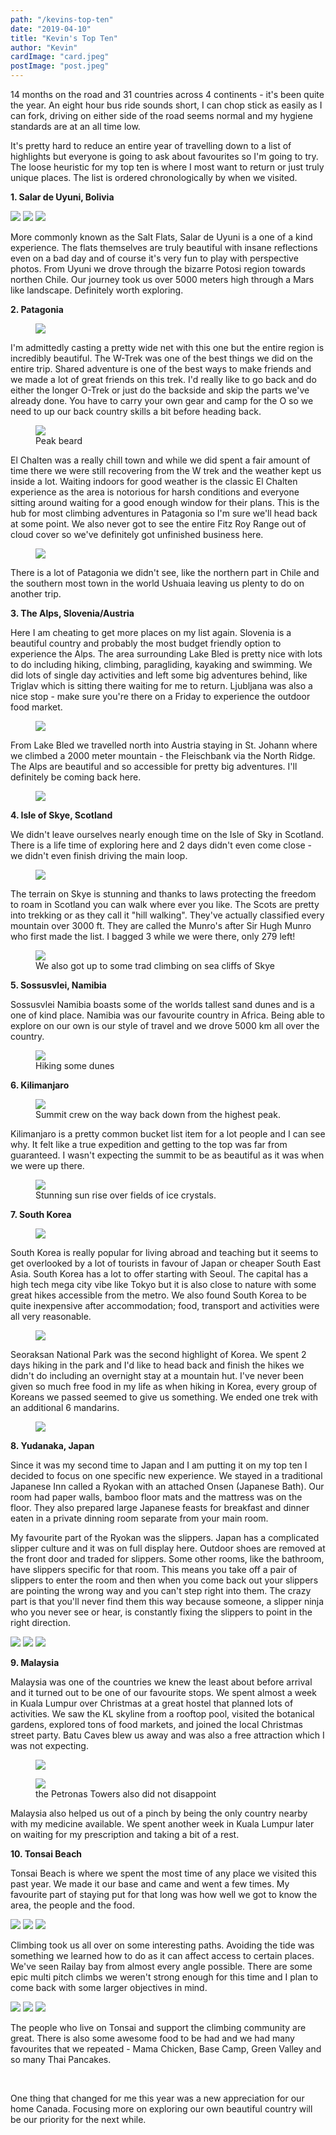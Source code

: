 ```yaml
---
path: "/kevins-top-ten"
date: "2019-04-10"
title: "Kevin's Top Ten"
author: "Kevin"
cardImage: "card.jpeg"
postImage: "post.jpeg"
---
```



14 months on the road and 31 countries across 4 continents - it's been quite the year. An eight hour bus ride sounds short, I can chop stick as easily as I can fork, driving on either side of the road seems normal and my hygiene standards are at an all time low.

It's pretty hard to reduce an entire year of travelling down to a list of highlights but everyone is going to ask about favourites so I'm going to try. The loose heuristic for my top ten is where I most want to return or just truly unique places. The list is ordered chronologically by when we visited.

**1. Salar de Uyuni, Bolivia**

<slideshow>
  <img src="uyuni-1.jpeg" />
  <img src="uyuni-2.jpeg" />
  <img src="uyuni-3.jpeg" />
</slideshow>

More commonly known as the Salt Flats, Salar de Uyuni is a one of a kind experience. The flats themselves are truly beautiful with insane reflections even on a bad day and of course it's very fun to play with perspective photos. From Uyuni we drove through the bizarre Potosi region towards northen Chile. Our journey took us over 5000 meters high through a Mars like landscape. Definitely worth exploring.

**2. Patagonia**

<figure>
  <img src="wtrek1.jpeg" />
</figure>

I'm admittedly casting a pretty wide net with this one but the entire region is incredibly beautiful. The W-Trek was one of the best things we did on the entire trip. Shared adventure is one of the best ways to make friends and we made a lot of great friends on this trek. I'd really like to go back and do either the longer O-Trek or just do the backside and skip the parts we've already done. You have to carry your own gear and camp for the O so we need to up our back country skills a bit before heading back.

<figure>
  <img src="patagonia.jpg" />
  <figcaption>Peak beard</figcaption>
</figure>

El Chalten was a really chill town and while we did spent a fair amount of time there we were still recovering from the W trek and the weather kept us inside a lot. Waiting indoors for good weather is the classic El Chalten experience as the area is notorious for harsh conditions and everyone sitting around waiting for a good enough window for their plans. This is the hub for most climbing adventures in Patagonia so I'm sure we'll head back at some point. We also never got to see the entire Fitz Roy Range out of cloud cover so we've definitely got unfinished business here.

<figure>
  <img src="chalten.jpeg" />
</figure>

There is a lot of Patagonia we didn't see, like the northern part in Chile and the southern most town in the world Ushuaia leaving us plenty to do on another trip.

**3. The Alps, Slovenia/Austria**

Here I am cheating to get more places on my list again. Slovenia is a beautiful country and probably the most budget friendly option to experience the Alps. The area surrounding Lake Bled is pretty nice with lots to do including hiking, climbing, paragliding, kayaking and swimming. We did lots of single day activities and left some big adventures behind, like Triglav which is sitting there waiting for me to return. Ljubljana was also a nice stop - make sure you're there on a Friday to experience the outdoor food market.

<figure>
  <img src="bled.jpg" />
</figure>

From Lake Bled we travelled north into Austria staying in St. Johann where we climbed a 2000 meter mountain - the Fleischbank via the North Ridge. The Alps are beautiful and so accessible for pretty big adventures. I'll definitely be coming back here.

<figure>
  <img src="alps.jpg" />
</figure>

**4. Isle of Skye, Scotland**

We didn't leave ourselves nearly enough time on the Isle of Sky in Scotland. There is a life time of exploring here and 2 days didn't even come close - we didn't even finish driving the main loop.

<figure>
  <img src="skye.jpeg" />
</figure>

The terrain on Skye is stunning and thanks to laws protecting the freedom to roam in Scotland you can walk where ever you like. The Scots are pretty into trekking or as they call it "hill walking". They've actually classified every mountain over 3000 ft. They are called the Munro's after Sir Hugh Munro who first made the list. I bagged 3 while we were there, only 279 left!

<figure>
  <img src="skye2.jpeg" />
  <figcaption>We also got up to some trad climbing on sea cliffs of Skye</figcaption>
</figure>

**5. Sossusvlei, Namibia**

Sossusvlei Namibia boasts some of the worlds tallest sand dunes and is a one of kind place. Namibia was our favourite country in Africa. Being able to explore on our own is our style of travel and we drove 5000 km all over the country.

<figure>
  <img src="dunes.jpeg" />
  <figcaption>Hiking some dunes</figcaption>
</figure>

**6. Kilimanjaro**

<figure>
  <img src="kili.jpg" />
  <figcaption>Summit crew on the way back down from the highest peak.</figcaption>
</figure>

Kilimanjaro is a pretty common bucket list item for a lot people and I can see why. It felt like a true expedition and getting to the top was far from guaranteed. I wasn't expecting the summit to be as beautiful as it was when we were up there.

<figure>
  <img src="kili1.jpg" />
  <figcaption>Stunning sun rise over fields of ice crystals.</figcaption>
</figure>

**7. South Korea**

<figure>
  <img src="korea.jpg" />
</figure>

South Korea is really popular for living abroad and teaching but it seems to get overlooked by a lot of tourists in favour of Japan or cheaper South East Asia. South Korea has a lot to offer starting with Seoul. The capital has a high tech mega city vibe like Tokyo but it is also close to nature with some great hikes accessible from the metro. We also found South Korea to be quite inexpensive after accommodation; food, transport and activities were all very reasonable.

<figure>
  <img src="bukhansan.jpeg" />
</figure>

Seoraksan National Park was the second highlight of Korea. We spent 2 days hiking in the park and I'd like to head back and finish the hikes we didn't do including an overnight stay at a mountain hut. I've never been given so much free food in my life as when hiking in Korea, every group of Koreans we passed seemed to give us something. We ended one trek with an additional 6 mandarins.

<figure>
  <img src="seoraksan.jpg" />
</figure>

**8. Yudanaka, Japan**

Since it was my second time to Japan and I am putting it on my top ten I decided to focus on one specific new experience. We stayed in a traditional Japanese Inn called a Ryokan with an attached Onsen (Japanese Bath). Our room had paper walls, bamboo floor mats and the mattress was on the floor. They also prepared large Japanese feasts for breakfast and dinner eaten in a private dinning room separate from your main room.

My favourite part of the Ryokan was the slippers. Japan has a complicated slipper culture and it was on full display here. Outdoor shoes are removed at the front door and traded for slippers. Some other rooms, like the bathroom, have slippers specific for that room. This means you take off a pair of slippers to enter the room and then when you come back out your slippers are pointing the wrong way and you can't step right into them. The crazy part is that you'll never find them this way because someone, a slipper ninja who you never see or hear, is constantly fixing the slippers to point in the right direction.  

<slideshow>
  <img src="onsen.jpg" />
  <img src="onsen-2.jpg" />
  <img src="onsen-3.jpg" />
</slideshow>

**9. Malaysia**

Malaysia was one of the countries we knew the least about before arrival and it turned out to be one of our favourite stops. We spent almost a week in Kuala Lumpur over Christmas at a great hostel that planned lots of activities. We saw the KL skyline from a rooftop pool, visited the botanical gardens, explored tons of food markets, and joined the local Christmas street party. Batu Caves blew us away and was also a free attraction which I was not expecting.

<figure>
  <img src="batu.jpeg" />
</figure>

<figure>
  <img src="kl.jpeg" />
  <figcaption>the Petronas Towers also did not disappoint
</figure>

Malaysia also helped us out of a pinch by being the only country nearby with my medicine available. We spent another week in Kuala Lumpur later on waiting for my prescription and taking a bit of a rest.

**10. Tonsai Beach**

Tonsai Beach is where we spent the most time of any place we visited this past year. We made it our base and came and went a few times. My favourite part of staying put for that long was how well we got to know the area, the people and the food.

<slideshow>
  <img src="tonsai-2.jpeg" />
  <img src="tonsai.jpeg" />
  <img src="tonsai-1.jpg" />
</slideshow>

Climbing took us all over on some interesting paths. Avoiding the tide was something we learned how to do as it can affect access to certain places. We've seen Railay bay from almost every angle possible. There are some epic multi pitch climbs we weren't strong enough for this time and I plan to come back with some larger objectives in mind.

<slideshow>
  <img src="tonsai-3.jpg" />
  <img src="tonsai-4b.jpg" />
  <img src="tonsai-5.jpg" />
</slideshow>

The people who live on Tonsai and support the climbing community are great. There is also some awesome food to be had and we had many favourites that we repeated - Mama Chicken, Base Camp, Green Valley and so many Thai Pancakes.

</br>

One thing that changed for me this year was a new appreciation for our home Canada. Focusing more on exploring our own beautiful country will be our priority for the next while.

